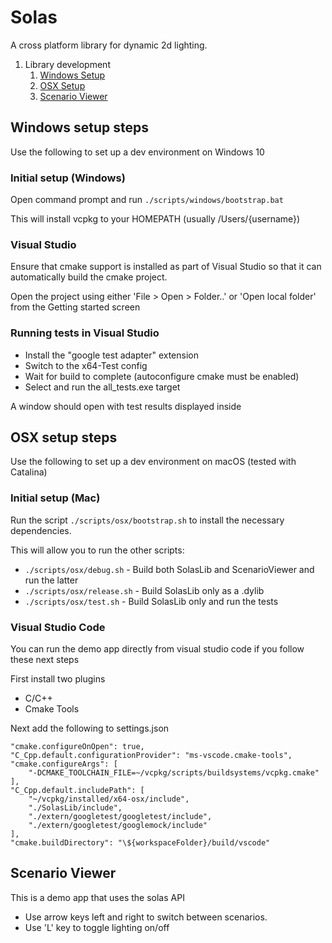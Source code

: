 # Solas

A cross platform library for dynamic 2d lighting.

1. Library development
   1. [Windows Setup](#windows-setup-steps)
   2. [OSX Setup](#osx-setup-steps)
   3. [Scenario Viewer](#scenario-viewer)

## Windows setup steps

Use the following to set up a dev environment on Windows 10

### Initial setup (Windows)

Open command prompt and run `./scripts/windows/bootstrap.bat`

This will install vcpkg to your HOMEPATH (usually /Users/{username})

### Visual Studio

Ensure that cmake support is installed as part of Visual Studio so that it can automatically build the cmake project.

Open the project using either 'File > Open > Folder..' or 'Open local folder' from the Getting started screen

### Running tests in Visual Studio

- Install the "google test adapter" extension
- Switch to the x64-Test config
- Wait for build to complete (autoconfigure cmake must be enabled)
- Select and run the all_tests.exe target

A window should open with test results displayed inside

## OSX setup steps

Use the following to set up a dev environment on macOS (tested with Catalina)

### Initial setup (Mac)

Run the script `./scripts/osx/bootstrap.sh` to install the necessary dependencies.

This will allow you to run the other scripts:

- `./scripts/osx/debug.sh` - Build both SolasLib and ScenarioViewer and run the latter
- `./scripts/osx/release.sh` - Build SolasLib only as a .dylib
- `./scripts/osx/test.sh` - Build SolasLib only and run the tests

### Visual Studio Code

You can run the demo app directly from visual studio code if you follow these next steps

First install two plugins

- C/C++
- Cmake Tools

Next add the following to settings.json

    "cmake.configureOnOpen": true,
    "C_Cpp.default.configurationProvider": "ms-vscode.cmake-tools",
    "cmake.configureArgs": [
        "-DCMAKE_TOOLCHAIN_FILE=~/vcpkg/scripts/buildsystems/vcpkg.cmake"
    ],
    "C_Cpp.default.includePath": [
        "~/vcpkg/installed/x64-osx/include",
        "./SolasLib/include",
        "./extern/googletest/googletest/include",
        "./extern/googletest/googlemock/include"
    ],
    "cmake.buildDirectory": "\${workspaceFolder}/build/vscode"

## Scenario Viewer

This is a demo app that uses the solas API

- Use arrow keys left and right to switch between scenarios.
- Use 'L' key to toggle lighting on/off
